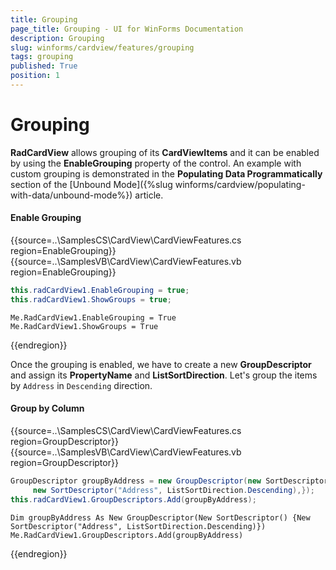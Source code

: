 ```yaml
---
title: Grouping
page_title: Grouping - UI for WinForms Documentation
description: Grouping
slug: winforms/cardview/features/grouping
tags: grouping
published: True
position: 1
---
```


# Grouping

__RadCardView__ allows grouping of its __CardViewItems__ and it can be enabled by using the __EnableGrouping__ property of the control. An example with custom grouping is demonstrated in the __Populating Data Programmatically__ section of the  [Unbound Mode]({%slug winforms/cardview/populating-with-data/unbound-mode%}) article.

#### Enable Grouping

{{source=..\SamplesCS\CardView\CardViewFeatures.cs region=EnableGrouping}} 
{{source=..\SamplesVB\CardView\CardViewFeatures.vb region=EnableGrouping}} 

````C#
this.radCardView1.EnableGrouping = true;
this.radCardView1.ShowGroups = true;

````
````VB.NET
Me.RadCardView1.EnableGrouping = True
Me.RadCardView1.ShowGroups = True

````

{{endregion}} 

Once the grouping is enabled, we have to create a new __GroupDescriptor__ and assign its __PropertyName__ and __ListSortDirection__. Let's group the items by `Address` in `Descending` direction. 

#### Group by Column

{{source=..\SamplesCS\CardView\CardViewFeatures.cs region=GroupDescriptor}} 
{{source=..\SamplesVB\CardView\CardViewFeatures.vb region=GroupDescriptor}} 

````C#
GroupDescriptor groupByAddress = new GroupDescriptor(new SortDescriptor[] {
     new SortDescriptor("Address", ListSortDirection.Descending),});
this.radCardView1.GroupDescriptors.Add(groupByAddress);

````
````VB.NET
Dim groupByAddress As New GroupDescriptor(New SortDescriptor() {New SortDescriptor("Address", ListSortDirection.Descending)})
Me.RadCardView1.GroupDescriptors.Add(groupByAddress)

````

{{endregion}}
